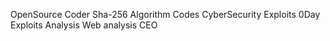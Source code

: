 OpenSource Coder
Sha-256 Algorithm Codes
CyberSecurity
Exploits
0Day Exploits
Analysis
Web analysis
CEO
